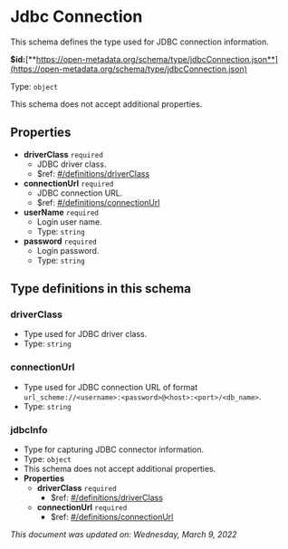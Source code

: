 # Jdbc Connection

This schema defines the type used for JDBC connection information.

**$id:**[**https://open-metadata.org/schema/type/jdbcConnection.json**](https://open-metadata.org/schema/type/jdbcConnection.json)

Type: `object`

This schema does not accept additional properties.

## Properties

* **driverClass** `required`
  * JDBC driver class.
  * $ref: [#/definitions/driverClass](jdbcconnection.md#driverclass)
* **connectionUrl** `required`
  * JDBC connection URL.
  * $ref: [#/definitions/connectionUrl](jdbcconnection.md#connectionurl)
* **userName** `required`
  * Login user name.
  * Type: `string`
* **password** `required`
  * Login password.
  * Type: `string`

## Type definitions in this schema

### driverClass

* Type used for JDBC driver class.
* Type: `string`

### connectionUrl

* Type used for JDBC connection URL of format `url_scheme://<username>:<password>@<host>:<port>/<db_name>`.
* Type: `string`

### jdbcInfo

* Type for capturing JDBC connector information.
* Type: `object`
* This schema does not accept additional properties.
* **Properties**
  * **driverClass** `required`
    * $ref: [#/definitions/driverClass](jdbcconnection.md#driverclass)
  * **connectionUrl** `required`
    * $ref: [#/definitions/connectionUrl](jdbcconnection.md#connectionurl)

_This document was updated on: Wednesday, March 9, 2022_

